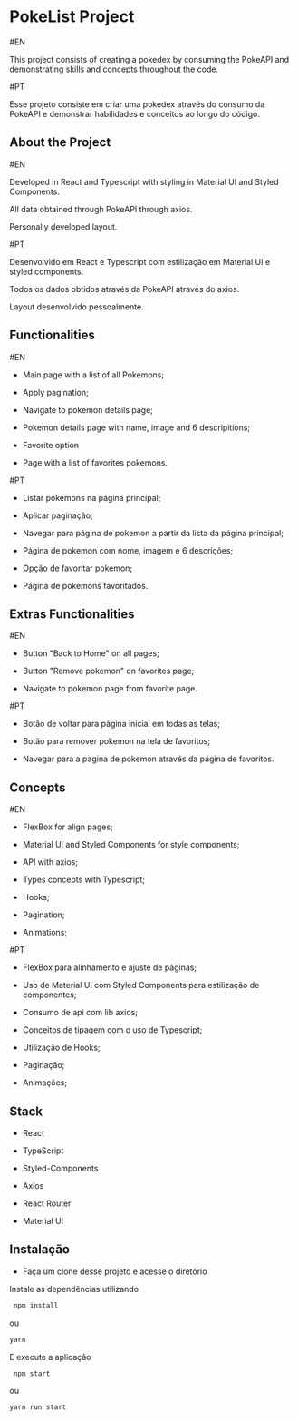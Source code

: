 
# PokeList Project 


#EN

This project consists of creating a pokedex by consuming the PokeAPI and demonstrating skills and concepts throughout the code.

#PT 

Esse projeto consiste em criar uma pokedex através do consumo da PokeAPI e demonstrar habilidades e conceitos ao longo do código. 



## About the Project

#EN

Developed in React and Typescript with styling in Material UI and Styled Components.

All data obtained through PokeAPI through axios.

Personally developed layout.

#PT 

Desenvolvido em React e Typescript com estilização em Material UI e styled components. 

Todos os dados obtidos através da PokeAPI através do axios.

Layout desenvolvido pessoalmente. 


## Functionalities

#EN

- Main page with a list of all Pokemons;

- Apply pagination;

- Navigate to pokemon details page;

- Pokemon details page with name, image and 6 descripitions;

- Favorite option 

- Page with a list of favorites pokemons.


#PT


- Listar pokemons na página principal;

- Aplicar paginação;

- Navegar para página de pokemon a partir da lista da página principal;

- Página de pokemon com nome, imagem e 6 descrições;

- Opção de favoritar pokemon; 

- Página de pokemons favoritados.


## Extras Functionalities

#EN

- Button "Back to Home" on all pages;

- Button "Remove pokemon" on favorites page;

- Navigate to pokemon page from favorite page.

#PT 

- Botão de voltar para página inicial em todas as telas;

- Botão para remover pokemon na tela de favoritos;

- Navegar para a pagina de pokemon através da página de favoritos.
## Concepts 

#EN

- FlexBox for align pages;

- Material UI and Styled Components for style components;

- API with axios;

- Types concepts with Typescript;

- Hooks;

- Pagination;

- Animations;


#PT

- FlexBox para alinhamento e ajuste de páginas;

- Uso de Material UI com Styled Components para estilização de componentes;

- Consumo de api com lib axios;

- Conceitos de tipagem com o uso de Typescript;

- Utilização de Hooks;

- Paginação;

- Animações;






## Stack 

- React

- TypeScript

- Styled-Components

- Axios

- React Router 

- Material UI





## Instalação

- Faça um clone desse projeto e acesse o diretório

Instale as dependências utilizando 


```bash
 npm install 
```

ou 

```bash
yarn 
```
    

E execute a aplicação


```bash
 npm start
```

ou 

```bash
yarn run start 
```
